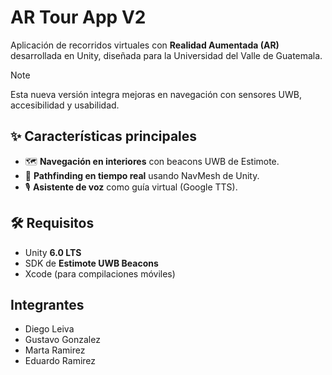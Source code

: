 # AR Tour App V2

Aplicación de recorridos virtuales con **Realidad Aumentada (AR)** desarrollada en Unity, diseñada para la Universidad del Valle de Guatemala.  

> [!NOTE]
> Esta nueva versión integra mejoras en navegación con sensores UWB, accesibilidad y usabilidad.

## ✨ Características principales
- 🗺️ **Navegación en interiores** con beacons UWB de Estimote.  
- 🧭 **Pathfinding en tiempo real** usando NavMesh de Unity.  
- 🎙️ **Asistente de voz** como guía virtual (Google TTS).  


## 🛠️ Requisitos
- Unity **6.0 LTS**  
- SDK de **Estimote UWB Beacons**
- Xcode (para compilaciones móviles)
  
## Integrantes
- Diego Leiva
- Gustavo Gonzalez
- Marta Ramirez
- Eduardo Ramirez
